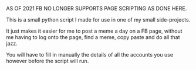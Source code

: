 AS OF 2021 FB NO LONGER SUPPORTS PAGE SCRIPTING AS DONE HERE.

This is a small python script I made for use in one of my small side-projects.

It just makes it easier for me to post a meme a day on a FB page, without me
having to log onto the page, find a meme, copy paste and do all that jazz.

You will have to fill in manually the details of all the accounts you use however
before the script will run. 
